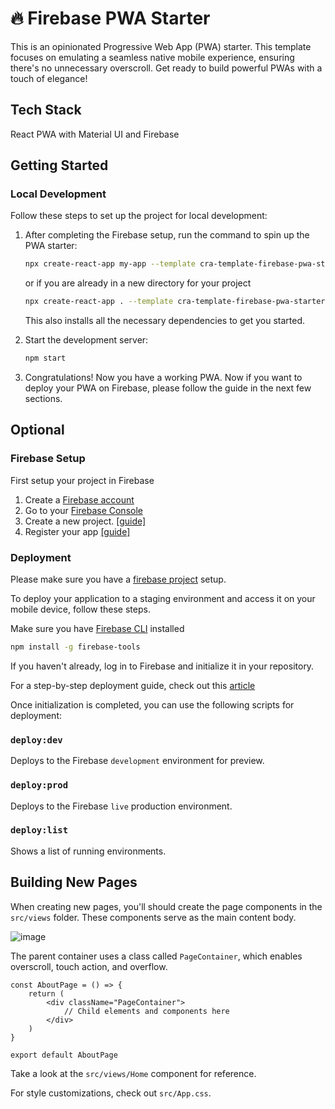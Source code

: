 # 🔥 Firebase PWA Starter
This is an opinionated Progressive Web App (PWA) starter. This template focuses on emulating a seamless native mobile experience, ensuring there's no unnecessary overscroll. Get ready to build powerful PWAs with a touch of elegance!

## Tech Stack
React PWA with Material UI and Firebase

## Getting Started

### Local Development
Follow these steps to set up the project for local development:

1. After completing the Firebase setup, run the command to spin up the PWA starter:
    ```bash
    npx create-react-app my-app --template cra-template-firebase-pwa-starter
    ```
    or if you are already in a new directory for your project
    ```bash
    npx create-react-app . --template cra-template-firebase-pwa-starter
    ```
    This also installs all the necessary dependencies to get you started.

2. Start the development server:

    ```bash
    npm start
    ```
3. Congratulations! Now you have a working PWA. Now if you want to deploy your PWA on Firebase, please follow the guide in the next few sections.

## Optional
### Firebase Setup
First setup your project in Firebase

1. Create a <a href="https://firebase.google.com/">Firebase account</a>
2. Go to your <a href="https://console.firebase.google.com/">Firebase Console</a>
3. Create a new project. <a href="https://www.firebasemaster.com/setup/how-to-create-firebase-project">[guide]</a>
4. Register your app <a href="https://www.firebasemaster.com/setup/how-add-web-app-to-firebase-project">[guide]</a>
### Deployment

Please make sure you have a <a href="#firebase-setup">firebase project</a> setup.

To deploy your application to a staging environment and access it on your mobile device, follow these steps.

Make sure you have <a href="https://firebase.google.com/docs/cli">Firebase CLI</a> installed

```bash
npm install -g firebase-tools
```

If you haven't already, log in to Firebase and initialize it in your repository.

For a step-by-step deployment guide, check out this <a href="https://www.knowledgehut.com/blog/web-development/deploying-react-app-to-firebase">article</a>

Once initialization is completed, you can use the following scripts for deployment:

### `deploy:dev`
Deploys to the Firebase `development` environment for preview.

### `deploy:prod`
Deploys to the Firebase `live` production environment.

### `deploy:list`
Shows a list of running environments.

## Building New Pages

When creating new pages, you'll should create the page components in the `src/views` folder. These components serve as the main content body.

![image](https://github.com/nc1z/react-pwa-starter/assets/111836326/9e67e871-8bff-4d34-a998-196b14a23eff)

The parent container uses a class called `PageContainer`, which enables overscroll, touch action, and overflow.

```tsx
const AboutPage = () => {
    return (
        <div className="PageContainer">
            // Child elements and components here
        </div>
    )
}

export default AboutPage
```

Take a look at the `src/views/Home` component for reference. 

For style customizations, check out `src/App.css`.


